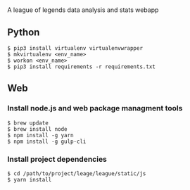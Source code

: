 # <insert clever name here>
A league of legends data analysis and stats webapp

## Python
``` shell
$ pip3 install virtualenv virtualenvwrapper
$ mkvirtualenv <env_name>
$ workon <env_name>
$ pip3 install requirements -r requirements.txt 
```
## Web
### Install node.js and web package managment tools
```
$ brew update
$ brew install node
$ npm install -g yarn
$ npm install -g gulp-cli
```
### Install project dependencies
```
$ cd /path/to/project/leage/league/static/js
$ yarn install
```